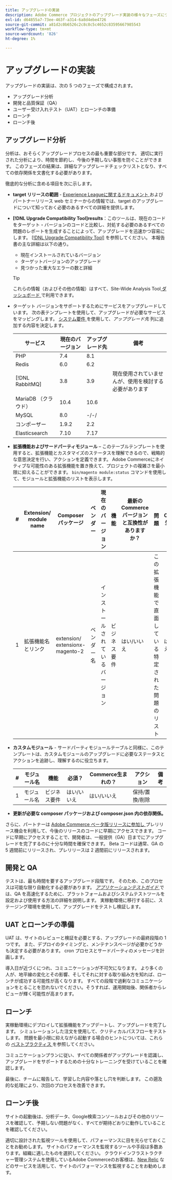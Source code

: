 ```yaml
---
title: アップグレードの実装
description: Adobe Commerce プロジェクトのアップグレード実装の様々なフェーズについて説明します。
exl-id: d64855a7-73ee-463f-a314-6a8d4ebe4726
source-git-commit: a81d2c0b6526c2c8c8c5c4652c83595667985543
workflow-type: tm+mt
source-wordcount: '826'
ht-degree: 1%

---
```


# アップグレードの実装

アップグレードの実装は、次の 5 つのフェーズで構成されます。

- アップグレード分析
- 開発と品質保証（QA）
- ユーザー受け入れテスト（UAT）とローンチの準備
- ローンチ
- ローンチ後

## アップグレード分析

分析は、おそらくアップグレードプロセスの最も重要な部分です。 適切に実行された分析により、時間を節約し、今後の予期しない事態を防ぐことができます。 このフェーズの結果は、詳細なアップグレードチェックリストとなり、すべての依存関係を文書化する必要があります。

徹底的な分析に含める項目を次に示します。

- **target リリースの範囲** - [Experience Leagueに関するドキュメント ](../../release/release-notes/overview.md) およびパートナーリリース web セミナーからの情報では、target のアップグレードについて知っておく必要のあるすべての詳細を提供します。

- **[!DNL Upgrade Compatibility Tool]results**：このツールは、現在のコードをターゲット・バージョンのコードと比較し、対処する必要のあるすべての問題のレポートを生成することによって、アップグレードを迅速かつ容易にします。 [[!DNL Upgrade Compatibility Tool]](../upgrade-compatibility-tool/overview.md) を参照してください。 本報告書の主な詳細は以下の通り。

   - 現在インストールされているバージョン
   - ターゲットバージョンのアップグレード
   - 見つかった重大なエラーの数と詳細

  >[!TIP]
  >
  >これらの情報（およびその他の情報）はすべて、Site-Wide Analysis Tool[ ダッシュボード ](../../tools/site-wide-analysis-tool/dashboard.md) で利用できます。

- ターゲット バージョンをサポートするためにサービスをアップグレードしています。 次の表テンプレートを使用して、アップグレードが必要なサービスをマッピングします。 [ システム要件 ](../../installation/system-requirements.md) を使用して、_アップグレード先_ 列に追加する内容を決定します。


  | サービス | 現在のバージョン | アップグレード先 | 備考 |
  |-----------------|-----------------|------------|----------------------------------------------------------|
  | PHP | 7.4 | 8.1 |                                                          |
  | Redis | 6.0 | 6.2 |                                                          |
  | [!DNL RabbitMQ] | 3.8 | 3.9 | 現在使用されていませんが、使用を検討する必要があります |
  | MariaDB （クラウド） | 10.4 | 10.6 |                                                          |
  | MySQL | 8.0 | -/-/ |                                                          |
  | コンポーザー | 1.9.2 | 2.2 |                                                          |
  | Elasticsearch | 7.10 | 7.17 |                                                          |

- **拡張機能およびサードパーティモジュール** – このテーブルテンプレートを使用すると、拡張機能とカスタマイズのステータスを理解できるので、戦略的な意思決定を行い、アクションを定義できます。 Adobe Commerceにネイティブな可能性のある拡張機能を置き換えて、プロジェクトの複雑さを最小限に抑えることができます。 `bin/magento module:status` コマンドを使用して、モジュールと拡張機能のリストを表示します。

  | # | Extension/<br>module name | Composer パッケージ | ベンダー | 現在のバージョン | 機能 | 最新の <br>Commerce バージョンと互換性がありますか？ | 問題 | Commerce生まれの？ | アクション | 備考 |
  |---|-----------------------------|------------------------------------|-------------|-------------------|-----------------------|---------------------------------------------|--------------------------------------------------|---------------------|-------------------------|-------|
  | 1 | 拡張機能名とリンク | extension/<br>extensionx-magento-2 | ベンダー名 | インストールされているバージョン | ビジネス要件 | はい/いいえ | この拡張機能で直面している特定された問題のリスト | はい/いいえ | 保持/置換/削 <br> |       |

- **カスタムモジュール** - サードパーティモジュールテーブルと同様に、このテンプレートは、カスタムモジュールのアップグレードに必要なステータスとアクションを追跡し、理解するのに役立ちます。

  | # | モジュール名 | 機能 | 必須？ | Commerce生まれの？ | アクション | 備考 |
  |---|--------------|-----------------------|-----------|---------------------|---------------------|-------|
  | 1 | モジュール名 | ビジネス要件 | はい/いいえ | はい/いいえ | 保持/置換/削除 |       |

- **更新が必要な composer パッケージおよび composer.json 内の依存関係。**

さらに、パートナーは [Adobe Commerce ベータ版リリースに参加し ](../../release/beta.md) プレリリース機会を利用して、今後のリリースのコードに早期にアクセスできます。 コードに早期にアクセスすることで、開発者は、一般提供（GA）日までにアップグレードを完了するのに十分な時間を確保できます。 Beta コードは通常、GA の 5 週間前にリリースされ、プレリリースは 2 週間前にリリースされます。

## 開発と QA

テストは、最も時間を要するアップグレード段階です。 そのため、このプロセスは可能な限り自動化する必要があります。 _[アプリケーションテストガイド ](https://developer.adobe.com/commerce/testing/guide/)_ では、QA を高速化するために、プラットフォームおよびシステムテストツールを設定および使用する方法の詳細を説明します。 実稼動環境に移行する前に、ステージング環境を使用して、アップグレードをテストし検証します。

## UAT とローンチの準備

UAT は、サイトのレビューと検証を必要とする、アップグレードの最終段階の 1 つです。 また、デプロイのタイミングと、メンテナンスページが必要かどうかも決定する必要があります。 cron プロセスとサードパーティのメッセージを計画します。

導入日が近づくにつれ、コミュニケーションが不可欠になります。 より多くの人が、地平線の変化とその影響、そしてそれに対する取り組み方を知れば、ローンチが成功する可能性が高くなります。 すべての段階で過剰なコミュニケーションをとることを恐れないでください。そうすれば、運用開始後、関係者からレビューが輝く可能性が高まります。

## ローンチ

実稼動環境にデプロイして拡張機能をアップデートし、アップグレードを完了します。 シミュレーションした注文を使用して、クリティカルパスフローをテストします。 問題を最小限に抑えながら起動する場合のヒントについては、これらの [ ベストプラクティス ](../prepare/best-practices.md) を参照してください。

コミュニケーションプランに従い、すべての関係者がアップグレードを認識し、アップグレードをサポートするための十分なトレーニングを受けていることを確認します。

最後に、チームに報告して、学習した内容や落とし穴を判断します。 この遡及的な処理により、次回のプロセスを改善できます。

## ローンチ後

サイトの起動後は、分析データ、Google検索コンソールおよびその他のリソースを確認して、予期しない問題がなく、すべてが期待どおりに動作していることを確認してください。

適切に設計された監視ツールを使用して、パフォーマンスに目を光らせておくことをお勧めします。 サイトのパフォーマンスを監視するツールや手段は多数あります。組織に適したものを選択してください。 クラウドインフラストラクチャー管理システムを使用しているAdobe Commerceのお客様は、[New Relic](https://experienceleague.adobe.com/docs/commerce-cloud-service/user-guide/monitor/new-relic/new-relic-service.html?lang=ja) などのサービスを活用して、サイトのパフォーマンスを監視することをお勧めします。
